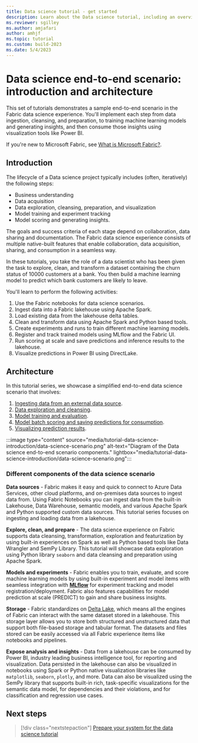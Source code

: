 ```yaml
---
title: Data science tutorial - get started
description: Learn about the Data science tutorial, including an overview of the steps you follow through the series and details about the end-to-end scenario.
ms.reviewer: sgilley
ms.author: amjafari
author: amhjf
ms.topic: tutorial
ms.custom: build-2023
ms.date: 5/4/2023
---
```


# Data science end-to-end scenario: introduction and architecture

This set of tutorials demonstrates a sample end-to-end scenario in the Fabric data science experience. You'll implement each step from data ingestion, cleansing, and preparation, to training machine learning models and generating insights, and then consume those insights using visualization tools like Power BI.



If you're new to Microsoft Fabric, see [What is Microsoft Fabric?](../get-started/microsoft-fabric-overview.md).

## Introduction

The lifecycle of a Data science project typically includes (often, iteratively) the following steps:

- Business understanding
- Data acquisition
- Data exploration, cleansing, preparation, and visualization
- Model training and experiment tracking
- Model scoring and generating insights.

The goals and success criteria of each stage depend on collaboration, data sharing and documentation. The Fabric data science experience consists of multiple native-built features that enable collaboration, data acquisition, sharing, and consumption in a seamless way.

In these tutorials, you take the role of a data scientist who has been given the task to explore, clean, and transform a dataset containing the churn status of 10000 customers at a bank. You then build a machine learning model to predict which bank customers are likely to leave.

You'll learn to perform the following activities:

1. Use the Fabric notebooks for data science scenarios.
1. Ingest data into a Fabric lakehouse using Apache Spark.
1. Load existing data from the lakehouse delta tables.
1. Clean and transform data using Apache Spark and Python based tools.
1. Create experiments and runs to train different machine learning models.
1. Register and track trained models using MLflow and the Fabric UI.
1. Run scoring at scale and save predictions and inference results to the lakehouse.
1. Visualize predictions in Power BI using DirectLake.

## Architecture

In this tutorial series, we showcase a simplified end-to-end data science scenario that involves:

1. [Ingesting data from an external data source](tutorial-data-science-ingest-data.md).
1. [Data exploration and cleansing](tutorial-data-science-explore-notebook.md).
1. [Model training and evaluation](tutorial-data-science-train-models.md).
1. [Model batch scoring and saving predictions for consumption](tutorial-data-science-batch-scoring.md).
1. [Visualizing prediction results](tutorial-data-science-create-report.md).

:::image type="content" source="media/tutorial-data-science-introduction/data-science-scenario.png" alt-text="Diagram of the Data science end-to-end scenario components." lightbox="media/tutorial-data-science-introduction/data-science-scenario.png":::

### Different components of the data science scenario

**Data sources** - Fabric makes it easy and quick to connect to Azure Data Services, other cloud platforms, and on-premises data sources to ingest data from. Using Fabric Notebooks you can ingest data from the built-in Lakehouse, Data Warehouse, semantic models, and various Apache Spark and Python supported custom data sources. This tutorial series focuses on ingesting and loading data from a lakehouse.

**Explore, clean, and prepare** - The data science experience on Fabric supports data cleansing, transformation, exploration and featurization by using built-in experiences on Spark as well as Python based tools like Data Wrangler and SemPy Library. This tutorial will showcase data exploration using Python library `seaborn` and data cleansing and preparation using Apache Spark.

**Models and experiments** - Fabric enables you to train, evaluate, and score machine learning models by using built-in experiment and model items with seamless integration with [**MLflow**](https://mlflow.org/docs/latest/index.html) for experiment tracking and model registration/deployment. Fabric also features capabilities for model prediction at scale (PREDICT) to gain and share business insights.

**Storage** - Fabric standardizes on [Delta Lake](https://docs.delta.io/latest/index.html), which means all the engines of Fabric can interact with the same dataset stored in a lakehouse. This storage layer allows you to store both structured and unstructured data that support both file-based storage and tabular format. The datasets and files stored can be easily accessed via all Fabric experience items like notebooks and pipelines.

**Expose analysis and insights** - Data from a lakehouse can be consumed by Power BI, industry leading business intelligence tool, for reporting and visualization. Data persisted in the lakehouse can also be visualized in notebooks using Spark or Python native visualization libraries like `matplotlib`, `seaborn`, `plotly`, and more. Data can also be visualized using the SemPy library that supports built-in rich, task-specific visualizations for the semantic data model, for dependencies and their violations, and for classification and regression use cases.

## Next steps

> [!div class="nextstepaction"]
> [Prepare your system for the data science tutorial](tutorial-data-science-prepare-system.md)
